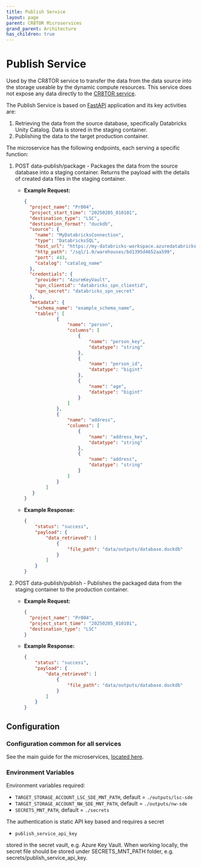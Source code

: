 ```yaml
---
title: Publish Service
layout: page
parent: CR8TOR Microservices 
grand_parent: Architecture
has_children: true
---
```


# Publish Service

Used by the CR8TOR service to transfer the data from the data source into the storage useable by the dynamic compute resources. This service does not expose any data directly to the [CR8TOR service](https://github.com/lsc-sde-crates/CR8TOR).

The Publish Service is based on [FastAPI](https://fastapi.tiangolo.com/) application and its key activities are:

1. Retrieving the data from the source database, specifically Databricks Unity Catalog. Data is stored in the staging container.
2. Publishing the data to the target production container.

The microservice has the following endpoints, each serving a specific function:

1. POST data-publish/package - Packages the data from the source database into a staging container. Returns the payload with the details of created data files in the staging container.

   - **Example Request:**

     ```json
     {
       "project_name": "Pr004",
       "project_start_time": "20250205_010101",
       "destination_type": "LSC",
       "destination_format": "duckdb",
       "source": {
         "name": "MyDatabricksConnection",
         "type": "DatabricksSQL",
         "host_url": "https://my-databricks-workspace.azuredatabricks.net",
         "http_path": "/sql/1.0/warehouses/bd1395d4652aa599",
         "port": 443,
         "catalog": "catalog_name"
       },
       "credentials": {
         "provider": "AzureKeyVault",
         "spn_clientid": "databricks_spn_clientid",
         "spn_secret": "databricks_spn_secret"
       },
       "metadata": {
         "schema_name": "example_schema_name",
         "tables": [
                 {
                     "name": "person",
                     "columns": [ 
                         {
                             "name": "person_key",
                             "datatype": "string"
                         },
                         {
                             "name": "person_id",
                             "datatype": "bigint"
                         },
                         {
                             "name": "age",
                             "datatype": "bigint"
                         }
                     ]
                 },
                 {
                     "name": "address",
                     "columns": [
                         {
                             "name": "address_key",
                             "datatype": "string"
                         },
                         {
                             "name": "address",
                             "datatype": "string"
                         }
                     ]
                 }
             ]
        }
     }
     
     ```

   - **Example Response:**

     ```json
     {
         "status": "success",
         "payload": {
             "data_retrieved": [
                 {
                     "file_path": "data/outputs/database.duckdb"
                 }
             ]
         }
     }
     ```

2. POST data-publish/publish - Publishes the packaged data from the staging container to the production container.

   - **Example Request:**

     ```json
     {
       "project_name": "Pr004",
       "project_start_time": "20250205_010101",
       "destination_type": "LSC"
     }
     
     ```

   - **Example Response:**

     ```json
     {
         "status": "success",
         "payload": {
             "data_retrieved": [
                 {
                     "file_path": "data/outputs/database.duckdb"
                 }
             ]
         }
     }
     ```

## Configuration

### Configuration common for all services

See the main guide for the microservices, [located here](../../docs/services.md).

### Environment Variables

Environment variables required:

- `TARGET_STORAGE_ACCOUNT_LSC_SDE_MNT_PATH`, default = `./outputs/lsc-sde`
- `TARGET_STORAGE_ACCOUNT_NW_SDE_MNT_PATH`, default = `./outputs/nw-sde`
- `SECRETS_MNT_PATH`, default = `./secrets`

The authentication is static API key based and requires a secret

- `publish_service_api_key`

stored in the secret vault, e.g. Azure Key Vault. When working locally, the secret file should be stored under SECRETS_MNT_PATH folder, e.g. secrets/publish_service_api_key.
